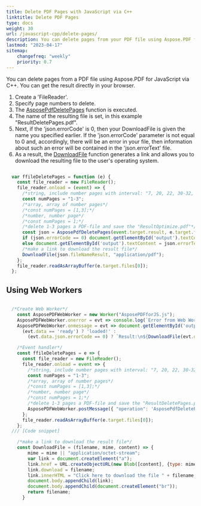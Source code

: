 ```yaml
---
title: Delete PDF Pages with JavaScript via C++ 
linktitle: Delete PDF Pages
type: docs
weight: 30
url: /javascript-cpp/delete-pages/
description: You can delete pages from your PDF file using Aspose.PDF for JavaScript via C++  library.
lastmod: "2023-04-17"
sitemap:
    changefreq: "weekly"
    priority: 0.7
---
```


You can delete pages from a PDF file using Aspose.PDF for JavaScript via C++. You can get the result directly in your browser.

1. Create a 'FileReader'.
1. Specify page numbers to delete.
1. The [AsposePdfDeletePages](https://reference.aspose.com/pdf/javascript-cpp/core/asposepdfdeletepages/) function is executed.
1. The name of the resulting file is set, in this example "ResultDeletePages.pdf".
1. Next, if the 'json.errorCode' is 0, then your DownloadFile is given the name you specified earlier. If the 'json.errorCode' parameter is not equal to 0 and, accordingly, there will be an error in your file, then information about such an error will be contained in the 'json.errorText' file.
1. As a result, the [DownloadFile](https://reference.aspose.com/pdf/javascript-cpp/misc/downloadfile/) function generates a link and allows you to download the resulting file to the user's operating system.

```js

  var ffileDeletePages = function (e) {
    const file_reader = new FileReader();
    file_reader.onload = (event) => {
      /*string, include number pages with interval: "7, 20, 22, 30-32, 33, 36-40, 46"*/
      const numPages = "1-3";
      /*array, array of number pages*/
      /*const numPages = [1,3];*/
      /*number, number page*/
      /*const numPages = 1;*/
      /*delete 1-3 pages a PDF-file and save the "ResultOptimize.pdf"*/
      const json = AsposePdfDeletePages(event.target.result, e.target.files[0].name, "ResultDeletePages.pdf", numPages);
      if (json.errorCode == 0) document.getElementById('output').textContent = json.fileNameResult;
      else document.getElementById('output').textContent = json.errorText;
      /*make a link to download the result file*/
      DownloadFile(json.fileNameResult, "application/pdf");
    };
    file_reader.readAsArrayBuffer(e.target.files[0]);
  };
```

## Using Web Workers

```js

  /*Create Web Worker*/
    const AsposePDFWebWorker = new Worker("AsposePDFforJS.js");
    AsposePDFWebWorker.onerror = evt => console.log(`Error from Web Worker: ${evt.message}`);
    AsposePDFWebWorker.onmessage = evt => document.getElementById('output').textContent = 
      (evt.data == 'ready') ? 'loaded!' :
        (evt.data.json.errorCode == 0) ? `Result:\n${DownloadFile(evt.data.json.fileNameResult, "application/pdf", evt.data.params[0])}` : `Error: ${evt.data.json.errorText}`;

    /*Event handler*/
    const ffileDeletePages = e => {
      const file_reader = new FileReader();
      file_reader.onload = event => {
        /*string, include number pages with interval: "7, 20, 22, 30-32, 33, 36-40, 46"*/
        const numPages = "1-3";
        /*array, array of number pages*/
        /*const numPages = [1,3];*/
        /*number, number page*/
        /*const numPages = 1;*/
        /*delete 1-3 pages a PDF-file and save the "ResultDeletePages.pdf - Ask Web Worker"*/
        AsposePDFWebWorker.postMessage({ "operation": 'AsposePdfDeletePages', "params": [event.target.result, e.target.files[0].name, "ResultDeletePages.pdf", numPages] }, [event.target.result]);
      };
      file_reader.readAsArrayBuffer(e.target.files[0]);
    };
  /// [Code snippet]

    /*make a link to download the result file*/
    const DownloadFile = (filename, mime, content) => {
        mime = mime || "application/octet-stream";
        var link = document.createElement("a"); 
        link.href = URL.createObjectURL(new Blob([content], {type: mime}));
        link.download = filename;
        link.innerHTML = "Click here to download the file " + filename;
        document.body.appendChild(link); 
        document.body.appendChild(document.createElement("br"));
        return filename;
      }
```

